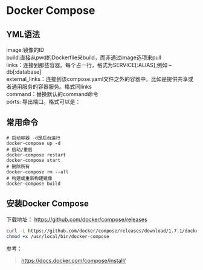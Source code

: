 # Docker Compose

## YML语法
image:镜像的ID  
build:直接从pwd的Dockerfile来build，而非通过image选项来pull  
links：连接到那些容器。每个占一行，格式为SERVICE[:ALIAS],例如 – db[:database]  
external_links：连接到该compose.yaml文件之外的容器中，比如是提供共享或者通用服务的容器服务。格式同links  
command：替换默认的command命令  
ports: 导出端口。格式可以是：  

<a name="command"></a>
## 常用命令
```
# 启动容器 -d是后台运行
docker-compose up -d
# 启动/重启
docker-compose restart
docker-compose start
# 删除所有
docker-compose rm --all
# 构建或重新构建镜像
docker-compose build
```


## 安装Docker Compose
下载地址： https://github.com/docker/compose/releases
```bash
curl -L https://github.com/docker/compose/releases/download/1.7.1/docker-compose-`uname -s`-`uname -m` > /usr/local/bin/docker-compose
chmod +x /usr/local/bin/docker-compose
```
参考：
> https://docs.docker.com/compose/install/